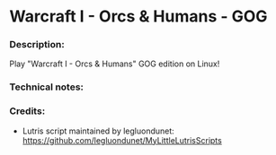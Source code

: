 # Warcraft I - Orcs & Humans - GOG
### Description:
Play "Warcraft I - Orcs & Humans" GOG edition on Linux!
### Technical notes:
### Credits:
- Lutris script maintained by legluondunet: https://github.com/legluondunet/MyLittleLutrisScripts
